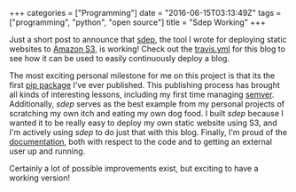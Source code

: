+++
categories = ["Programming"]
date = "2016-06-15T03:13:49Z"
tags = ["programming", "python", "open source"]
title = "Sdep Working"
+++

Just a short post to announce that
[sdep](https://github.com/mattjmcnaughton/sdep), the tool I wrote for deploying
static websites to [Amazon S3](https://aws.amazon.com/s3/), is working! Check out the
[travis.yml](https://raw.githubusercontent.com/mattjmcnaughton/blog/master/.travis.yml) for
this blog to see how it can be used to easily continuously deploy a blog.

The most exciting personal milestone for me on this project is that its the
first [pip package](https://pypi.python.org/pypi/sdep/0.1.0) I've ever
published. This publishing process has brought all kinds of interesting lessons,
including my first time managing [semver](http://semver.org/). Additionally,
*sdep* serves as the best example from my personal projects of scratching my own
itch and eating my own dog food. I built *sdep* because I wanted it to be really
easy to deploy my own static website using S3,
and I'm actively using *sdep* to do just that with this blog. Finally, I'm proud
of the [documentation](http://sdep.readthedocs.io/en/latest/), both with respect
to the code and to getting an external user up and running.

Certainly a lot of possible improvements exist, but exciting to have a working version!
